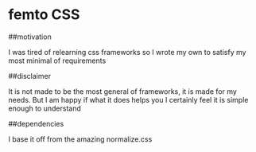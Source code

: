# femto CSS

##motivation

I was tired of relearning css frameworks so I wrote my own to satisfy my most minimal of requirements

##disclaimer

It is not made to be the most general of frameworks, it is made for my needs. But I am happy if what it does helps you
I certainly feel it is simple enough to understand

##dependencies

I base it off from the amazing normalize.css